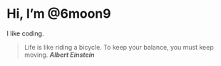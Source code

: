 # Hi, I’m @6moon9

I like coding.

> Life is like riding a bicycle. To keep your balance, you must keep moving. ***Albert Einstein***
